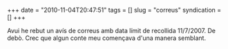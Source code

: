+++
date = "2010-11-04T20:47:51"
tags = []
slug = "correus"
syndication = []
+++

Avui he rebut un avís de correus amb data límit de recollida 11/7/2007. De debò. Crec que algun conte meu començava d'una manera semblant.
